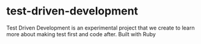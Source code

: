 # test-driven-development
Test Driven Development is an experimental project that we create to learn more about making test first and code after. Built with Ruby
